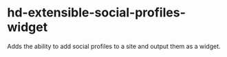 # hd-extensible-social-profiles-widget
 Adds the ability to add social profiles to a site and output them as a widget.
